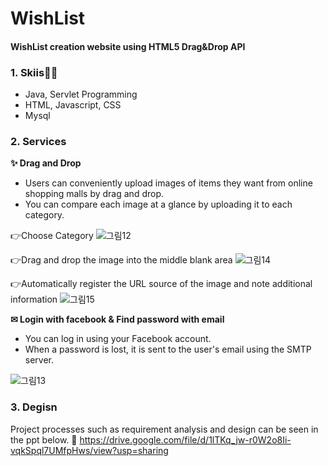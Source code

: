 # WishList
#### WishList creation website using HTML5 Drag&Drop API

### 1. Skiis👩‍💻 
- Java, Servlet Programming
- HTML, Javascript, CSS
- Mysql

### 2. Services
**✨ Drag and Drop**
- Users can conveniently upload images of items they want from online shopping malls by drag and drop.
- You can compare each image at a glance by uploading it to each category.

👉Choose Category
![그림12](https://user-images.githubusercontent.com/22677083/111896193-0aa25580-8a5b-11eb-8e8e-8a635449320f.png)

👉Drag and drop the image into the middle blank area
![그림14](https://user-images.githubusercontent.com/22677083/111896204-155cea80-8a5b-11eb-9ab2-3d0185d12788.png)

👉Automatically register the URL source of the image and note additional information
![그림15](https://user-images.githubusercontent.com/22677083/111896206-168e1780-8a5b-11eb-91ea-bf5c3faa5a0a.png)

**✉ Login with facebook & Find password with email**
- You can log in using your Facebook account.
- When a password is lost, it is sent to the user's email using the SMTP server.

![그림13](https://user-images.githubusercontent.com/22677083/111896201-12fa9080-8a5b-11eb-9a8c-71d94bb470b4.png)


### 3. Degisn
Project processes such as requirement analysis and design can be seen in the ppt below.
🔗 https://drive.google.com/file/d/1lTKq_jw-r0W2o8Ii-vqkSpql7UMfpHws/view?usp=sharing
